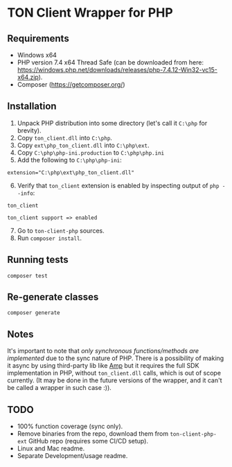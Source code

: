﻿# TON Client Wrapper for PHP

## Requirements

 - Windows x64
 - PHP version 7.4 x64 Thread Safe (can be downloaded from here: https://windows.php.net/downloads/releases/php-7.4.12-Win32-vc15-x64.zip).
 - Composer (https://getcomposer.org/)

## Installation

1. Unpack PHP distribution into some directory (let's call it `C:\php` for brevity).
2. Copy `ton_client.dll` into `C:\php`.
3. Copy `ext\php_ton_client.dll` into `C:\php\ext`.
4. Copy `C:\php\php-ini.production` to `C:\php\php.ini`
5. Add the following to `C:\php\php-ini`: 

```
extension="C:\php\ext\php_ton_client.dll"
```

6. Verify that `ton_client` extension is enabled by inspecting output of `php --info`:

```
ton_client

ton_client support => enabled
```

7. Go to `ton-client-php` sources.
8. Run `composer install`.

## Running tests

```
composer test
```

## Re-generate classes

```
composer generate
```

## Notes

It's important to note that *only synchronous functions/methods are implemented* due to the sync nature of PHP. 
There is a possibility of making it async by using third-party lib like [Amp](https://github.com/amphp/amp)
but it requires the full SDK implementation in PHP, without `ton_client.dll` calls, which is out of scope currently.
(It may be done in the future versions of the wrapper, and it can't be called a wrapper in such case :)).

## TODO

 - 100% function coverage (sync only).
 - Remove binaries from the repo, download them from `ton-client-php-ext` GitHub repo (requires some CI/CD setup).
 - Linux and Mac readme.
 - Separate Development/usage readme.
